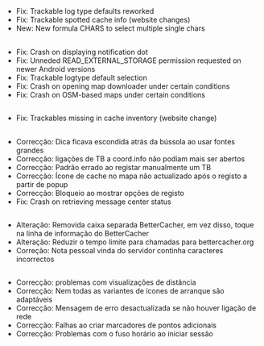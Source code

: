 ##
- Fix: Trackable log type defaults reworked
- Fix: Trackable spotted cache info (website changes)
- New: New formula CHARS to select multiple single chars

##
- Fix: Crash on displaying notification dot
- Fix: Unneded READ_EXTERNAL_STORAGE permission requested on newer Android versions
- Fix: Trackable logtype default selection
- Fix: Crash on opening map downloader under certain conditions
- Fix: Crash on OSM-based maps under certain conditions

##
- Fix: Trackables missing in cache inventory (website change)

##
- Correcção: Dica ficava escondida atrás da bússola ao usar fontes grandes
- Correcção: ligações de TB a coord.info não podiam mais ser abertos
- Correcção: Padrão errado ao registar manualmente um TB
- Correcção: Ícone de cache no mapa não actualizado após o registo a partir de popup
- Correcção: Bloqueio ao mostrar opções de registo
- Fix: Crash on retrieving message center status

##
- Alteração: Removida caixa separada BetterCacher, em vez disso, toque na linha de informação do BetterCacher
- Alteração: Reduzir o tempo limite para chamadas para bettercacher.org
- Correção: Nota pessoal vinda do servidor continha caracteres incorrectos

##
- Correcção: problemas com visualizações de distância
- Correcção: Nem todas as variantes de ícones de arranque são adaptáveis
- Correcção: Mensagem de erro desactualizada se não houver ligação de rede
- Correcção: Falhas ao criar marcadores de pontos adicionais
- Correcção: Problemas com o fuso horário ao iniciar sessão
